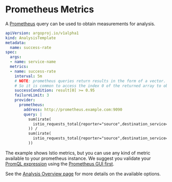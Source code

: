 # Prometheus Metrics

A [Prometheus](https://prometheus.io/) query can be used to obtain measurements for analysis.

```yaml
apiVersion: argoproj.io/v1alpha1
kind: AnalysisTemplate
metadata:
  name: success-rate
spec:
  args:
  - name: service-name
  metrics:
  - name: success-rate
    interval: 5m
    # NOTE: prometheus queries return results in the form of a vector.
    # So it is common to access the index 0 of the returned array to obtain the value
    successCondition: result[0] >= 0.95
    failureLimit: 3
    provider:
      prometheus:
        address: http://prometheus.example.com:9090
        query: |
          sum(irate(
            istio_requests_total{reporter="source",destination_service=~"{{args.service-name}}",response_code!~"5.*"}[5m]
          )) / 
          sum(irate(
            istio_requests_total{reporter="source",destination_service=~"{{args.service-name}}"}[5m]
          ))
```

The example shows Istio metrics, but you can use any kind of metric available to your prometheus instance. We suggest
you validate your [PromQL expression](https://prometheus.io/docs/prometheus/latest/querying/basics/) using the [Prometheus GUI first](https://prometheus.io/docs/introduction/first_steps/#using-the-expression-browser).

See the [Analysis Overview page](/features/analysis) for more details on the available options.

